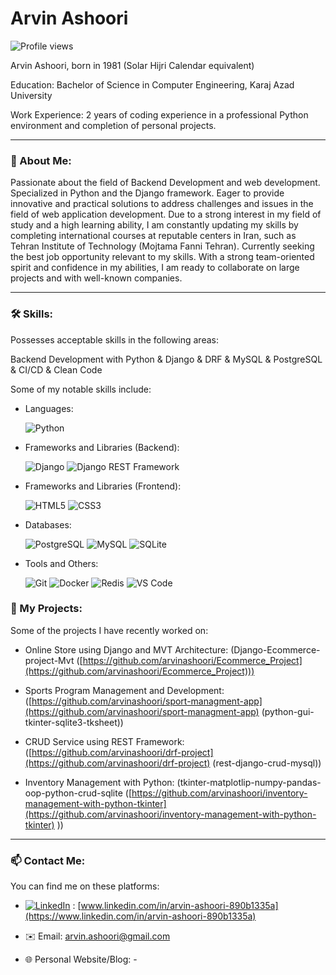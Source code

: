 # Arvin Ashoori

<p align="left"> <img src="https://komarev.com/ghpvc/?username=arvinashoori&label=Profile%20views&color=0e75b6&style=flat" alt="Profile views" /> </p>
Arvin Ashoori, born in 1981 (Solar Hijri Calendar equivalent)

Education: Bachelor of Science in Computer Engineering, Karaj Azad University

Work Experience: 2 years of coding experience in a professional Python environment and completion of personal projects.

---

### 🚀 About Me:

Passionate about the field of Backend Development and web development.
Specialized in Python and the Django framework.
Eager to provide innovative and practical solutions to address challenges and issues in the field of web application development.
Due to a strong interest in my field of study and a high learning ability, I am constantly updating my skills by completing international courses at reputable centers in Iran, such as Tehran Institute of Technology (Mojtama Fanni Tehran).
Currently seeking the best job opportunity relevant to my skills.
With a strong team-oriented spirit and confidence in my abilities, I am ready to collaborate on large projects and with well-known companies.

---

### 🛠️ Skills:

Possesses acceptable skills in the following areas:

Backend Development with Python & Django & DRF & MySQL & PostgreSQL & CI/CD & Clean Code

Some of my notable skills include:

* Languages:

    ![Python](https://img.shields.io/badge/Python-3776AB?style=for-the-badge&logo=python&logoColor=white)

* Frameworks and Libraries (Backend):

    ![Django](https://img.shields.io/badge/Django-092E20?style=for-the-badge&logo=django&logoColor=white)
    ![Django REST Framework](https://img.shields.io/badge/DRF-A30000?style=for-the-badge&logo=django&logoColor=white)

* Frameworks and Libraries (Frontend):

    ![HTML5](https://img.shields.io/badge/HTML5-E34F26?style=for-the-badge&logo=html5&logoColor=white)
    ![CSS3](https://img.shields.io/badge/CSS3-1572B6?style=for-the-badge&logo=css3&logoColor=white)

* Databases:

    ![PostgreSQL](https://img.shields.io/badge/PostgreSQL-316192?style=for-the-badge&logo=postgresql&logoColor=white)
    ![MySQL](https://img.shields.io/badge/MySQL-4479A1?style=for-the-badge&logo=mysql&logoColor=white)
    ![SQLite](https://img.shields.io/badge/SQLite-003B57?style=for-the-badge&logo=sqlite&logoColor=white)

* Tools and Others:

    ![Git](https://img.shields.io/badge/Git-F05032?style=for-the-badge&logo=git&logoColor=white)
    ![Docker](https://img.shields.io/badge/Docker-2496ED?style=for-the-badge&logo=docker&logoColor=white)
    ![Redis](https://img.shields.io/badge/Redis-DC382D?style=for-the-badge&logo=redis&logoColor=white)
    ![VS Code](https://img.shields.io/badge/VS_Code-007ACC?style=for-the-badge&logo=visualstudiocode&logoColor=white)

### 🔭 My Projects:

Some of the projects I have recently worked on:

* Online Store using Django and MVT Architecture: (Django-Ecommerce-project-Mvt ([https://github.com/arvinashoori/Ecommerce_Project](https://github.com/arvinashoori/Ecommerce_Project)))

* Sports Program Management and Development: ([https://github.com/arvinashoori/sport-managment-app](https://github.com/arvinashoori/sport-managment-app) (python-gui-tkinter-sqlite3-tksheet))

* CRUD Service using REST Framework: ([https://github.com/arvinashoori/drf-project](https://github.com/arvinashoori/drf-project) (rest-django-crud-mysql))

* Inventory Management with Python: (tkinter-matplotlip-numpy-pandas-oop-python-crud-sqlite ([https://github.com/arvinashoori/inventory-management-with-python-tkinter](https://github.com/arvinashoori/inventory-management-with-python-tkinter) ))

---

### 📫 Contact Me:

You can find me on these platforms:

* [![LinkedIn](https://img.shields.io/badge/LinkedIn-0077B5?style=for-the-badge&logo=linkedin&logoColor=white)](https://www.linkedin.com/in/arvin-ashoori-890b1335a) :   [www.linkedin.com/in/arvin-ashoori-890b1335a](https://www.linkedin.com/in/arvin-ashoori-890b1335a)

* ✉️ Email: arvin.ashoori@gmail.com

* 🌐 Personal Website/Blog: -